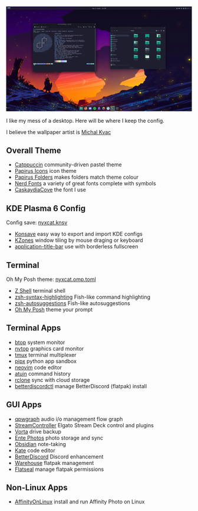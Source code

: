 ![My Desktop](assets/kdelook.png)

I like my mess of a desktop. Here will be where I keep the config.

I believe the wallpaper artist is [Michal Kvac](https://kvacm.carrd.co/)

## Overall Theme

- [Catppuccin](https://github.com/catppuccin/catppuccin)
community-driven pastel theme
- [Papirus Icons](https://github.com/PapirusDevelopmentTeam/papirus-icon-theme)
icon theme
- [Papirus Folders](https://github.com/PapirusDevelopmentTeam/papirus-folders)
makes folders match theme colour
- [Nerd Fonts](https://github.com/ryanoasis/nerd-fonts)
a variety of great fonts complete with symbols
- [CaskaydiaCove](https://github.com/ryanoasis/nerd-fonts/tree/master/patched-fonts/CascadiaCode)
the font I use

## KDE Plasma 6 Config

Config save: [nyxcat.knsv](nyxcat/conf.yaml)

- [Konsave](https://github.com/Prayag2/konsave)
easy way to export and import KDE configs
- [KZones](https://github.com/gerritdevriese/kzones)
window tiling by mouse draging or keyboard
- [application-title-bar](https://github.com/antroids/application-title-bar)
use with borderless fullscreen

## Terminal

Oh My Posh theme: [nyxcat.omp.toml](nyxcat.omp.toml)

- [Z Shell](https://zsh.sourceforge.io/)
terminal shell
- [zsh-syntax-highlighting](https://github.com/zsh-users/zsh-syntax-highlighting)
Fish-like command highlighting
- [zsh-autosuggestions](https://github.com/zsh-users/zsh-autosuggestions)
Fish-like autosuggestions
- [Oh My Posh](https://github.com/jandedobbeleer/oh-my-posh)
theme your prompt

## Terminal Apps

- [btop](https://github.com/aristocratos/btop)
system monitor
- [nvtop](https://github.com/Syllo/nvtop)
graphics card monitor
- [tmux](https://github.com/tmux/tmux)
terminal multiplexer
- [pipx](https://github.com/pypa/pipx)
python app sandbox
- [neovim](https://github.com/neovim/neovim)
code editor
- [atuin](https://github.com/atuinsh/atuin)
command history
- [rclone](https://github.com/rclone/rclone)
sync with cloud storage
- [betterdiscordctl](https://github.com/bb010g/betterdiscordctl)
manage BetterDiscord (flatpak) install

## GUI Apps

- [qpwgraph](https://gitlab.freedesktop.org/rncbc/qpwgraph)
audio i/o management flow graph
- [StreamController](https://github.com/StreamController/StreamController)
Elgato Stream Deck control and plugins
- [Vorta](https://github.com/borgbase/vorta)
drive backup
- [Ente Photos](https://github.com/ente-io/ente)
photo storage and sync
- [Obsidian](https://obsidian.md/)
note-taking
- [Kate](https://invent.kde.org/utilities/kate)
code editor
- [BetterDiscord](https://github.com/BetterDiscord/BetterDiscord/)
Discord enhancement
- [Warehouse](https://github.com/flattool/warehouse)
flatpak management
- [Flatseal](https://github.com/tchx84/flatseal)
manage flatpak permissions

## Non-Linux Apps

- [AffinityOnLinux](https://github.com/Twig6943/AffinityOnLinux)
install and run Affinity Photo on Linux
